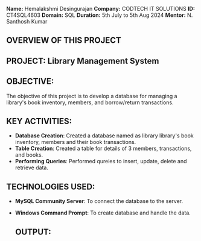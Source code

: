 **Name:** Hemalakshmi Desingurajan
**Company:** CODTECH IT SOLUTIONS
**ID:** CT4SQL4603
**Domain:** SQL
**Duration:** 5th July to 5th Aug 2024
**Mentor:** N. Santhosh Kumar

## OVERVIEW OF THIS PROJECT

## PROJECT: Library Management System

## OBJECTIVE:
The objective of this project is to develop a database for managing a library's book inventory, members, and borrow/return transactions.

## KEY ACTIVITIES:
- **Database Creation**: Created a database named as library library's book inventory, members and their book transactions.
- **Table Creation**: Created a table for details of 3 members, transactions, and books.
- **Performing Queries**: Performed qureies to insert, update, delete and retrieve data. 

## TECHNOLOGIES USED:
- **MySQL Community Server**: To connect the database to the server.
- **Windows Command Prompt**: To create database and handle the data.

  ## OUTPUT:
  
